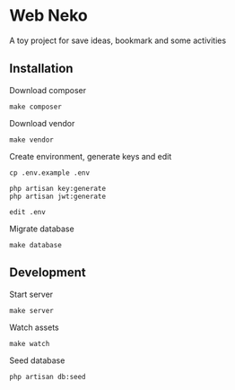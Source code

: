 # Web Neko

A toy project for save ideas, bookmark and some activities

## Installation

Download composer

    make composer

Download vendor

    make vendor

Create environment, generate keys and edit

    cp .env.example .env

    php artisan key:generate
    php artisan jwt:generate

    edit .env

Migrate database

    make database

## Development

Start server

    make server

Watch assets

    make watch

Seed database

    php artisan db:seed
